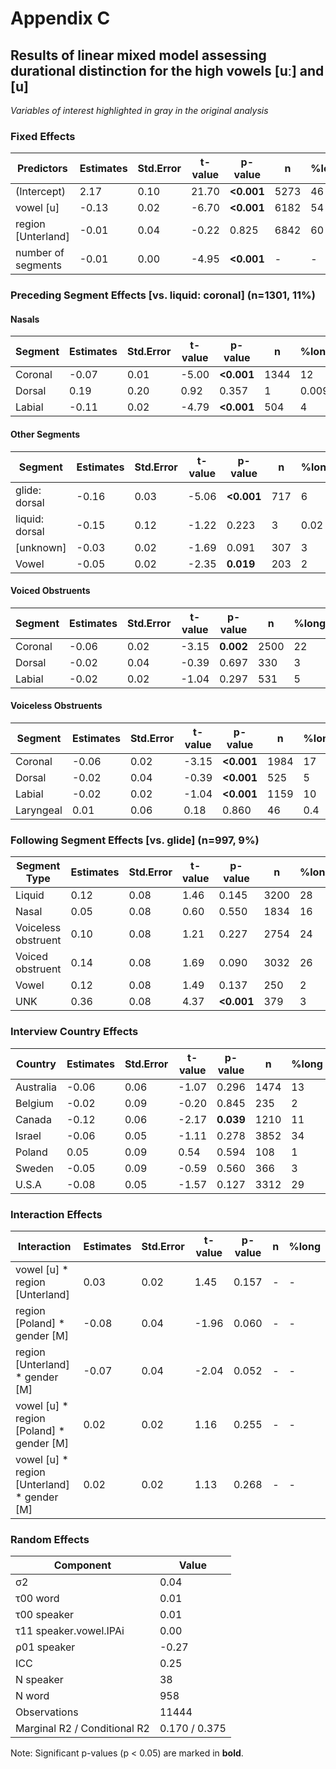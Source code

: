 # Appendix C

## Results of linear mixed model assessing durational distinction for the high vowels [uː] and [u]

*Variables of interest highlighted in gray in the original analysis*

### Fixed Effects

| Predictors | Estimates | Std.Error | t-value | p-value | n | %long |
|------------|-----------|-----------|----------|----------|---|-------|
| (Intercept) | 2.17 | 0.10 | 21.70 | **<0.001** | 5273 | 46 |
| vowel [u] | -0.13 | 0.02 | -6.70 | **<0.001** | 6182 | 54 |
| region [Unterland] | -0.01 | 0.04 | -0.22 | 0.825 | 6842 | 60 |
| number of segments | -0.01 | 0.00 | -4.95 | **<0.001** | - | - |

### Preceding Segment Effects [vs. liquid: coronal] (n=1301, 11%)

#### Nasals
| Segment | Estimates | Std.Error | t-value | p-value | n | %long |
|---------|-----------|-----------|----------|----------|---|-------|
| Coronal | -0.07 | 0.01 | -5.00 | **<0.001** | 1344 | 12 |
| Dorsal | 0.19 | 0.20 | 0.92 | 0.357 | 1 | 0.009 |
| Labial | -0.11 | 0.02 | -4.79 | **<0.001** | 504 | 4 |

#### Other Segments
| Segment | Estimates | Std.Error | t-value | p-value | n | %long |
|---------|-----------|-----------|----------|----------|---|-------|
| glide: dorsal | -0.16 | 0.03 | -5.06 | **<0.001** | 717 | 6 |
| liquid: dorsal | -0.15 | 0.12 | -1.22 | 0.223 | 3 | 0.02 |
| [unknown] | -0.03 | 0.02 | -1.69 | 0.091 | 307 | 3 |
| Vowel | -0.05 | 0.02 | -2.35 | **0.019** | 203 | 2 |

#### Voiced Obstruents
| Segment | Estimates | Std.Error | t-value | p-value | n | %long |
|---------|-----------|-----------|----------|----------|---|-------|
| Coronal | -0.06 | 0.02 | -3.15 | **0.002** | 2500 | 22 |
| Dorsal | -0.02 | 0.04 | -0.39 | 0.697 | 330 | 3 |
| Labial | -0.02 | 0.02 | -1.04 | 0.297 | 531 | 5 |

#### Voiceless Obstruents
| Segment | Estimates | Std.Error | t-value | p-value | n | %long |
|---------|-----------|-----------|----------|----------|---|-------|
| Coronal | -0.06 | 0.02 | -3.15 | **<0.001** | 1984 | 17 |
| Dorsal | -0.02 | 0.04 | -0.39 | **<0.001** | 525 | 5 |
| Labial | -0.02 | 0.02 | -1.04 | **<0.001** | 1159 | 10 |
| Laryngeal | 0.01 | 0.06 | 0.18 | 0.860 | 46 | 0.4 |

### Following Segment Effects [vs. glide] (n=997, 9%)

| Segment Type | Estimates | Std.Error | t-value | p-value | n | %long |
|--------------|-----------|-----------|----------|----------|---|-------|
| Liquid | 0.12 | 0.08 | 1.46 | 0.145 | 3200 | 28 |
| Nasal | 0.05 | 0.08 | 0.60 | 0.550 | 1834 | 16 |
| Voiceless obstruent | 0.10 | 0.08 | 1.21 | 0.227 | 2754 | 24 |
| Voiced obstruent | 0.14 | 0.08 | 1.69 | 0.090 | 3032 | 26 |
| Vowel | 0.12 | 0.08 | 1.49 | 0.137 | 250 | 2 |
| UNK | 0.36 | 0.08 | 4.37 | **<0.001** | 379 | 3 |

### Interview Country Effects
| Country | Estimates | Std.Error | t-value | p-value | n | %long |
|---------|-----------|-----------|----------|----------|---|-------|
| Australia | -0.06 | 0.06 | -1.07 | 0.296 | 1474 | 13 |
| Belgium | -0.02 | 0.09 | -0.20 | 0.845 | 235 | 2 |
| Canada | -0.12 | 0.06 | -2.17 | **0.039** | 1210 | 11 |
| Israel | -0.06 | 0.05 | -1.11 | 0.278 | 3852 | 34 |
| Poland | 0.05 | 0.09 | 0.54 | 0.594 | 108 | 1 |
| Sweden | -0.05 | 0.09 | -0.59 | 0.560 | 366 | 3 |
| U.S.A | -0.08 | 0.05 | -1.57 | 0.127 | 3312 | 29 |

### Interaction Effects
| Interaction | Estimates | Std.Error | t-value | p-value | n | %long |
|-------------|-----------|-----------|----------|----------|---|-------|
| vowel [u] * region [Unterland] | 0.03 | 0.02 | 1.45 | 0.157 | - | - |
| region [Poland] * gender [M] | -0.08 | 0.04 | -1.96 | 0.060 | - | - |
| region [Unterland] * gender [M] | -0.07 | 0.04 | -2.04 | 0.052 | - | - |
| vowel [u] * region [Poland] * gender [M] | 0.02 | 0.02 | 1.16 | 0.255 | - | - |
| vowel [u] * region [Unterland] * gender [M] | 0.02 | 0.02 | 1.13 | 0.268 | - | - |

### Random Effects
| Component | Value |
|-----------|-------|
| σ2 | 0.04 |
| τ00 word | 0.01 |
| τ00 speaker | 0.01 |
| τ11 speaker.vowel.IPAi | 0.00 |
| ρ01 speaker | -0.27 |
| ICC | 0.25 |
| N speaker | 38 |
| N word | 958 |
| Observations | 11444 |
| Marginal R2 / Conditional R2 | 0.170 / 0.375 |

Note: Significant p-values (p < 0.05) are marked in **bold**.